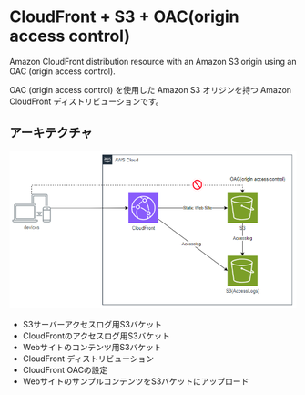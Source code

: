 # CloudFront + S3 + OAC(origin access control)

Amazon CloudFront distribution resource with an Amazon S3 origin using an OAC (origin access control).

OAC (origin access control) を使用した Amazon S3 オリジンを持つ Amazon CloudFront ディストリビューションです。

## アーキテクチャ

![overview](overview.png)

- S3サーバーアクセスログ用S3バケット
- CloudFrontのアクセスログ用S3バケット
- Webサイトのコンテンツ用S3バケット
- CloudFront ディストリビューション
- CloudFront OACの設定
- WebサイトのサンプルコンテンツをS3バケットにアップロード
